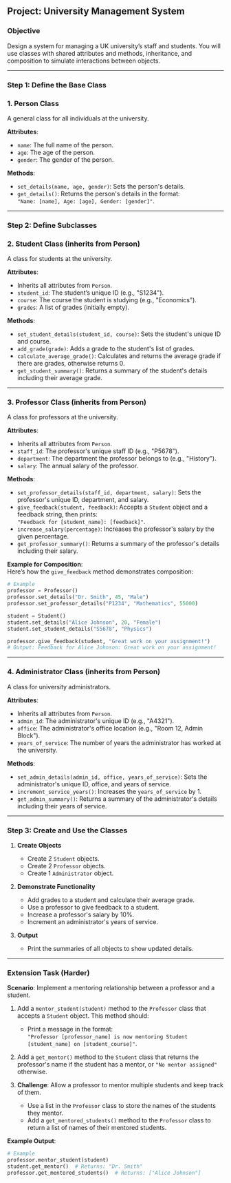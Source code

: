 ## **Project: University Management System**

### **Objective**  
Design a system for managing a UK university’s staff and students. You will use classes with shared attributes and methods, inheritance, and composition to simulate interactions between objects.

---

### **Step 1: Define the Base Class**

### **1. Person Class**  
A general class for all individuals at the university.

**Attributes**:  
- `name`: The full name of the person.  
- `age`: The age of the person.  
- `gender`: The gender of the person.  

**Methods**:  
- `set_details(name, age, gender)`: Sets the person's details.  
- `get_details()`: Returns the person's details in the format:  
  `"Name: [name], Age: [age], Gender: [gender]"`.  

---

### **Step 2: Define Subclasses**

### **2. Student Class (inherits from Person)**  
A class for students at the university.  

**Attributes**:  
- Inherits all attributes from `Person`.  
- `student_id`: The student’s unique ID (e.g., "S1234").  
- `course`: The course the student is studying (e.g., "Economics").  
- `grades`: A list of grades (initially empty).  

**Methods**:  
- `set_student_details(student_id, course)`: Sets the student's unique ID and course.  
- `add_grade(grade)`: Adds a grade to the student's list of grades.  
- `calculate_average_grade()`: Calculates and returns the average grade if there are grades, otherwise returns 0.  
- `get_student_summary()`: Returns a summary of the student's details including their average grade.  

---

### **3. Professor Class (inherits from Person)**  
A class for professors at the university.  

**Attributes**:  
- Inherits all attributes from `Person`.  
- `staff_id`: The professor's unique staff ID (e.g., "P5678").  
- `department`: The department the professor belongs to (e.g., "History").  
- `salary`: The annual salary of the professor.  

**Methods**:  
- `set_professor_details(staff_id, department, salary)`: Sets the professor's unique ID, department, and salary.  
- `give_feedback(student, feedback)`: Accepts a `Student` object and a feedback string, then prints:  
  `"Feedback for [student_name]: [feedback]"`.  
- `increase_salary(percentage)`: Increases the professor's salary by the given percentage.  
- `get_professor_summary()`: Returns a summary of the professor's details including their salary.  

**Example for Composition**:  
Here’s how the `give_feedback` method demonstrates composition:  

```python
# Example
professor = Professor()
professor.set_details("Dr. Smith", 45, "Male")
professor.set_professor_details("P1234", "Mathematics", 55000)

student = Student()
student.set_details("Alice Johnson", 20, "Female")
student.set_student_details("S5678", "Physics")

professor.give_feedback(student, "Great work on your assignment!")
# Output: Feedback for Alice Johnson: Great work on your assignment!
```

---

### **4. Administrator Class (inherits from Person)**  
A class for university administrators.  

**Attributes**:  
- Inherits all attributes from `Person`.  
- `admin_id`: The administrator's unique ID (e.g., "A4321").  
- `office`: The administrator's office location (e.g., "Room 12, Admin Block").  
- `years_of_service`: The number of years the administrator has worked at the university.  

**Methods**:  
- `set_admin_details(admin_id, office, years_of_service)`: Sets the administrator's unique ID, office, and years of service.  
- `increment_service_years()`: Increases the `years_of_service` by 1.  
- `get_admin_summary()`: Returns a summary of the administrator's details including their years of service.  

---

### **Step 3: Create and Use the Classes**

1. **Create Objects**  
   - Create 2 `Student` objects.  
   - Create 2 `Professor` objects.  
   - Create 1 `Administrator` object.  

2. **Demonstrate Functionality**  
   - Add grades to a student and calculate their average grade.  
   - Use a professor to give feedback to a student.  
   - Increase a professor's salary by 10%.  
   - Increment an administrator's years of service.  

3. **Output**  
   - Print the summaries of all objects to show updated details.  

---

### **Extension Task (Harder)**

**Scenario**: Implement a mentoring relationship between a professor and a student.

1. Add a `mentor_student(student)` method to the `Professor` class that accepts a `Student` object. This method should:  
   - Print a message in the format:  
     `"Professor [professor_name] is now mentoring Student [student_name] on [student_course]"`.  

2. Add a `get_mentor()` method to the `Student` class that returns the professor's name if the student has a mentor, or `"No mentor assigned"` otherwise.

3. **Challenge**: Allow a professor to mentor multiple students and keep track of them.  
   - Use a list in the `Professor` class to store the names of the students they mentor.  
   - Add a `get_mentored_students()` method to the `Professor` class to return a list of names of their mentored students.  

**Example Output**:  
```python
# Example
professor.mentor_student(student)
student.get_mentor()  # Returns: "Dr. Smith"
professor.get_mentored_students()  # Returns: ["Alice Johnson"]
```  
